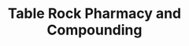 ---
title: "Table Rock Pharmacy and Compounding"
url: /morganton/table-rock-pharmacy-and-compounding/
shop: Drogerie
---